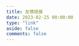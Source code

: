 ```yaml
---
title: 友情链接
date: 2023-02-25 00:00:00
type: "link"
aside: false
comments: false
---
```

<div id="qexo-friends"></div>
<link rel="stylesheet" href="https://cdn.jsdelivr.net/npm/qexo-static/hexo/friends/friends.css"/>
<script src="https://cdn.jsdelivr.net/npm/qexo-static/hexo/friends/friends.js"></script>
<script>loadQexoFriends("qexo-friends", "https://admin.qianf.fun")</script>
<div id="friends-api"></div>
<script src="https://unpkg.com/qexo-friends/friends-api.js"></script>
<script>qexo_friend_api("friends-api","https://blog.qianf.fun");</script>